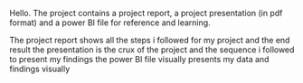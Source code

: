 Hello. 
The project contains a project report, a  project presentation (in pdf format) 
and a power BI file for reference and learning.

The project report shows all the steps i followed for my project and the end result
the presentation is the crux of the project and the sequence i followed to present my findings
the power BI file visually presents my data and findings visually  
